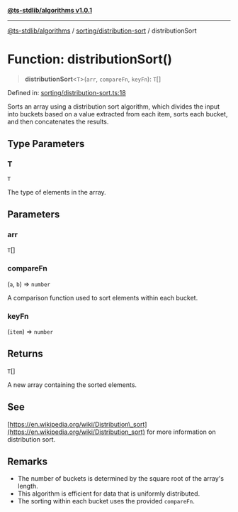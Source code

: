 [**@ts-stdlib/algorithms v1.0.1**](../../../README.md)

***

[@ts-stdlib/algorithms](../../../modules.md) / [sorting/distribution-sort](../README.md) / distributionSort

# Function: distributionSort()

> **distributionSort**\<`T`\>(`arr`, `compareFn`, `keyFn`): `T`[]

Defined in: [sorting/distribution-sort.ts:18](https://github.com/gabaudette/ts-stdlib/blob/94404285f4faf17348604cdfd50e84b4b9ee7b00/packages/algorithms/src/sorting/distribution-sort.ts#L18)

Sorts an array using a distribution sort algorithm, which divides the input into buckets
based on a value extracted from each item, sorts each bucket, and then concatenates the results.

## Type Parameters

### T

`T`

The type of elements in the array.

## Parameters

### arr

`T`[]

### compareFn

(`a`, `b`) => `number`

A comparison function used to sort elements within each bucket.

### keyFn

(`item`) => `number`

## Returns

`T`[]

A new array containing the sorted elements.

## See

[https://en.wikipedia.org/wiki/Distribution\_sort](https://en.wikipedia.org/wiki/Distribution_sort) for more information on distribution sort.

## Remarks

- The number of buckets is determined by the square root of the array's length.
- This algorithm is efficient for data that is uniformly distributed.
- The sorting within each bucket uses the provided `compareFn`.
